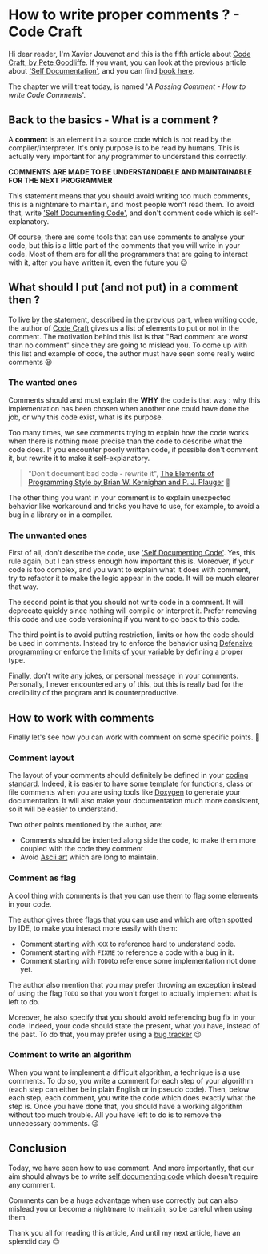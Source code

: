 # How to write proper comments ? - Code Craft

Hi dear reader, I'm Xavier Jouvenot and this is the fifth article about [Code Craft, by Pete Goodliffe](https://amzn.to/2ZrTaHQ).
If you want, you can look at the previous article about ['Self Documentation'](https://10xlearner.com/2020/01/29/318/), and you can find [book here](https://amzn.to/2ZrTaHQ).

The chapter we will treat today, is named '*A Passing Comment - How to write Code Comments*'.

## Back to the basics - What is a comment ?

A **comment** is an element in a source code which is not read by the compiler/interpreter.
It's only purpose is to be read by humans. This is actually very important for any programmer to understand this correctly.

**COMMENTS ARE MADE TO BE UNDERSTANDABLE AND MAINTAINABLE FOR THE NEXT PROGRAMMER**

This statement means that you should avoid writing too much comments, this is a nightmare to maintain, and most people won't read them. To avoid that, write ['Self Documenting Code'](https://10xlearner.com/2020/01/29/318/), and don't comment code which is self-explanatory.

Of course, there are some tools that can use comments to analyse your code, but this is a little part of the comments that you will write in your code. Most of them are for all the programmers that are going to interact with it, after you have written it, even the future you 😉

## What should I put (and not put) in a comment then ?

To live by the statement, described in the previous part, when writing code, the author of [Code Craft](https://amzn.to/2ZrTaHQ) gives us a list of elements to put or not in the comment.
The motivation behind this list is that "Bad comment are worst than no comment" since they are going to mislead you.
To come up with this list and example of code, the author must have seen some really weird comments 😆

### The wanted ones

Comments should and must explain the **WHY** the code is that way : why this implementation has been chosen when another one could have done the job, or why this code exist, what is its purpose.

Too many times, we see comments trying to explain how the code works when there is nothing more precise than the code to describe what the code does. If you encounter poorly written code, if possible don't comment it, but rewrite it to make it self-explanatory.
> "Don't document bad code - rewrite it", [The Elements of Programming Style by Brian W. Kernighan and P. J. Plauger](https://amzn.to/31L3HyU) 🙂

The other thing you want in your comment is to explain unexpected behavior like workaround and tricks you have to use,
for example, to avoid a bug in a library or in a compiler.

### The unwanted ones

First of all, don't describe the code, use ['Self Documenting Code'](https://10xlearner.com/2020/01/29/318/).
Yes, this rule again, but I can stress enough how important this is.
Moreover, if your code is too complex, and you want to explain what it does with comment, try to refactor it to make the logic appear in the code. It will be much clearer that way.

The second point is that you should not write code in a comment. It will deprecate quickly since nothing will compile or interpret it.
Prefer removing this code and use code versioning if you want to go back to this code.

The third point is to avoid putting restriction, limits or how the code should be used in comments.
Instead try to enforce the behavior using [Defensive programming](https://10xlearner.com/2020/01/06/defensive-programming-code-craft/) or enforce the [limits of your variable](https://10xlearner.com/2020/01/08/how-can-you-check-type-limits-in-c-and-create-your-own-limits-%f0%9f%98%89/) by defining a proper type.

Finally, don't write any jokes, or personal message in your comments.
Personally, I never encountered any of this, but this is really bad for the credibility of the program and is counterproductive.

## How to work with comments

Finally let's see how you can work with comment on some specific points. 🙂

### Comment layout

The layout of your comments should definitely be defined in your [coding standard](https://10xlearner.com/2020/01/15/coding-standard-code-craft/).
Indeed, it is easier to have some template for functions, class or file comments when you are using tools like [Doxygen](http://www.doxygen.nl/) to generate your documentation. It will also make your documentation much more consistent, so it will be easier to understand.

Two other points mentioned by the author, are:
- Comments should be indented along side the code, to make them more coupled with the code they comment
- Avoid [Ascii art](https://www.asciiart.eu/) which are long to maintain.

### Comment as flag

A cool thing with comments is that you can use them to flag some elements in your code.

The author gives three flags that you can use and which are often spotted by IDE, to make you interact more easily with them:
- Comment starting with `XXX` to reference hard to understand code.
- Comment starting with `FIXME` to reference a code with a bug in it.
- Comment starting with `TODO`to reference some implementation not done yet.

The author also mention that you may prefer throwing an exception instead of using the flag `TODO` so that you won't forget to actually implement what is left to do.

Moreover, he also specify that you should avoid referencing bug fix in your code.
Indeed, your code should state the present, what you have, instead of the past.
To do that, you may prefer using a [bug tracker](https://www.softwaretestinghelp.com/popular-bug-tracking-software/) 😉

### Comment to write an algorithm

When you want to implement a difficult algorithm, a technique is a use comments.
To do so, you write a comment for each step of your algorithm (each step can either be in plain English or in pseudo code).
Then, below each step, each comment, you write the code which does exactly what the step is.
Once you have done that, you should have a working algorithm without too much trouble.
All you have left to do is to remove the unnecessary comments. 😉

## Conclusion

Today, we have seen how to use comment.
And more importantly, that our aim should always be to write [self documenting code](https://10xlearner.com/2020/01/29/318/) which doesn't require any comment.

Comments can be a huge advantage when use correctly but can also mislead you or become a nightmare to maintain, so be careful when using them.

Thank you all for reading this article,
And until my next article, have an splendid day 😉
